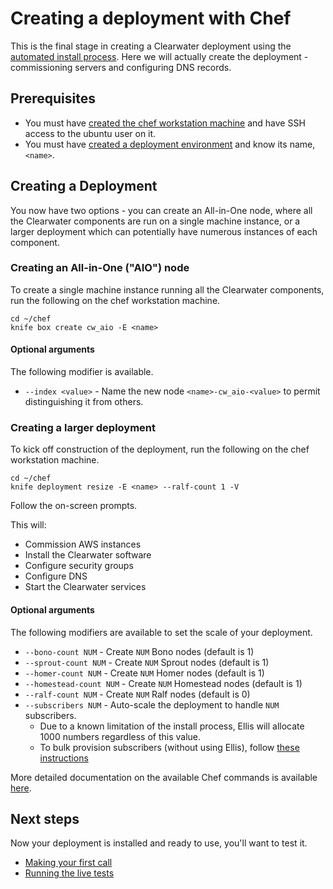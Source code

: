 # Creating a deployment with Chef

This is the final stage in creating a Clearwater deployment using the [automated install process](Automated_Install.md).  Here we will actually create the deployment - commissioning servers and configuring DNS records.

## Prerequisites

* You must have [created the chef workstation machine](Installing_a_Chef_workstation.md) and have SSH access to the ubuntu user on it.
* You must have [created a deployment environment](Creating_a_deployment_environment.md) and know its name, `<name>`.

## Creating a Deployment

You now have two options - you can create an All-in-One node, where all the Clearwater components are run on a single machine instance, or a larger deployment which can potentially have numerous instances of each component.

### Creating an All-in-One ("AIO") node

To create a single machine instance running all the Clearwater components, run the following on the chef workstation machine.

	cd ~/chef
	knife box create cw_aio -E <name>

#### Optional arguments

The following modifier is available.

* `--index <value>` - Name the new node `<name>-cw_aio-<value>` to permit distinguishing it from others.

### Creating a larger deployment

To kick off construction of the deployment, run the following on the chef workstation machine.

    cd ~/chef
    knife deployment resize -E <name> --ralf-count 1 -V

Follow the on-screen prompts.

This will:

* Commission AWS instances
* Install the Clearwater software
* Configure security groups
* Configure DNS
* Start the Clearwater services

#### Optional arguments

The following modifiers are available to set the scale of your deployment.

* `--bono-count NUM` - Create `NUM` Bono nodes (default is 1)
* `--sprout-count NUM` - Create `NUM` Sprout nodes (default is 1)
* `--homer-count NUM` - Create `NUM` Homer nodes (default is 1)
* `--homestead-count NUM` - Create `NUM` Homestead nodes (default is 1)
* `--ralf-count NUM` - Create `NUM` Ralf nodes (default is 0)
* `--subscribers NUM` - Auto-scale the deployment to handle `NUM` subscribers.
  - Due to a known limitation of the install process, Ellis will allocate 1000 numbers regardless of this value.
  - To bulk provision subscribers (without using Ellis), follow [these instructions](https://github.com/Metaswitch/crest/blob/master/src/metaswitch/crest/tools/sstable_provisioning/README.md)

More detailed documentation on the available Chef commands is available [here](https://github.com/Metaswitch/chef/blob/master/docs/knife_commands.mdhttps://github.com/Metaswitch/chef/blob/master/docs/knife_commands.md).

## Next steps

Now your deployment is installed and ready to use, you'll want to test it.

* [Making your first call](Making_your_first_call.md)
* [Running the live tests](Running_the_live_tests.md)
